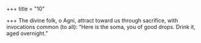 +++
title = "10"

+++
The divine folk, o Agni, attract toward us through sacrifice, with  invocations common (to all):
“Here is the soma, you of good drops. Drink it, aged overnight.”
